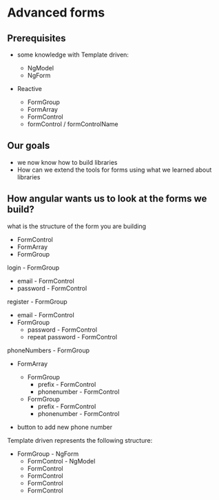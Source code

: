 # Advanced forms

## Prerequisites

- some knowledge with Template driven:
  - NgModel
  - NgForm

- Reactive
  - FormGroup
  - FormArray
  - FormControl
  - formControl / formControlName
  
## Our goals

- we now know how to build libraries
- How can we extend the tools for forms using what we learned about libraries

## How angular wants us to look at the forms we build?

what is the structure of the form you are building

- FormControl
- FormArray
- FormGroup

login - FormGroup
  - email - FormControl
  - password - FormControl
  
register - FormGroup
  - email - FormControl
  - FormGroup
    - password - FormControl
    - repeat password - FormControl
  
phoneNumbers - FormGroup
  - FormArray
    - FormGroup
      - prefix - FormControl
      - phonenumber - FormControl
    - FormGroup
      - prefix - FormControl
      - phonenumber - FormControl
      
  - button to add new phone number
  
Template driven represents the following structure:

- FormGroup - NgForm
  - FormControl - NgModel
  - FormControl
  - FormControl
  - FormControl
  - FormControl
